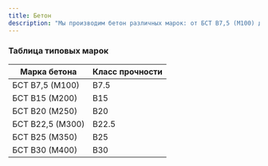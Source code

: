 ```yaml
---
title: Бетон
description: "Мы производим бетон различных марок: от БСТ В7,5 (М100) до БСТ В30 (М400). В ассортименте представлены все популярные классы прочности: B7.5, B15, B20, B22.5, B25 и B30. Каждая марка бетона соответствует определенным строительным задачам и имеет свои характеристики прочности."
---
```


### Таблица типовых марок

| Марка бетона | Класс прочности |
|-------|--------------|
| БСТ В7,5 (М100) | B7.5 |
| БСТ В15 (М200) | B15 |
| БСТ В20 (М250) | B20 |
| БСТ В22,5 (М300) | B22.5 |
| БСТ В25 (М350) | B25 |
| БСТ В30 (М400) | B30 |
